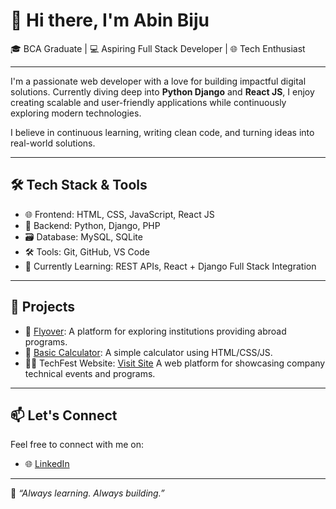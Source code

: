 # 👋 Hi there, I'm Abin Biju

🎓 BCA Graduate | 💻 Aspiring Full Stack Developer | 🌐 Tech Enthusiast

---

I'm a passionate web developer with a love for building impactful digital solutions. Currently diving deep into **Python Django** and **React JS**, I enjoy creating scalable and user-friendly applications while continuously exploring modern technologies.

I believe in continuous learning, writing clean code, and turning ideas into real-world solutions.

---

## 🛠️ Tech Stack & Tools

- 🌐 Frontend: HTML, CSS, JavaScript, React JS
- 🐍 Backend: Python, Django, PHP
- 🗃️ Database: MySQL, SQLite
- 🛠️ Tools: Git, GitHub, VS Code
- 🌱 Currently Learning: REST APIs, React + Django Full Stack Integration

---

## 🚀 Projects

- 💼 [Flyover](https://github.com/abin65/flyover): A platform for exploring institutions providing abroad programs.
- 🧮 [Basic Calculator](https://github.com/abin65/Basic-Calculator): A simple calculator using HTML/CSS/JS.
- 🧑‍💻 TechFest Website: [Visit Site](https://abin65.github.io/TechFest/) A web platform for showcasing company technical events and programs.

---

## 📫 Let's Connect

Feel free to connect with me on:

- 🌐 [LinkedIn](https://www.linkedin.com/in/abinbiju)  
  

---

🧠 *“Always learning. Always building.”*
